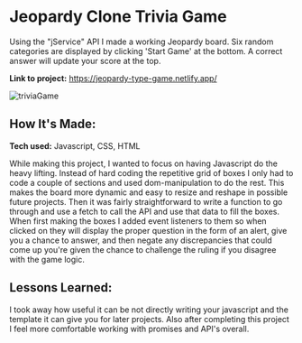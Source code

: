 # Jeopardy Clone Trivia Game
Using the "jService" API I made a working Jeopardy board. Six random categories are displayed by clicking 'Start Game' at the bottom. A correct answer will update your score at the top.

**Link to project:** https://jeopardy-type-game.netlify.app/

![triviaGame](https://user-images.githubusercontent.com/103867568/199621453-5c4c2e70-e3fe-4ef9-b67d-bbff1a134b3e.jpg)

## How It's Made:

**Tech used:** Javascript, CSS, HTML

While making this project, I wanted to focus on having Javascript do the heavy lifting. Instead of hard coding the repetitive grid of boxes I only had to code a couple of sections and used dom-manipulation to do the rest. This makes the board more dynamic and easy to resize and reshape in possible future projects. Then it was fairly straightforward to write a function to go through and use a fetch to call the API and use that data to fill the boxes. When first making the boxes I added event listeners to them so when clicked on they will display the proper question in the form of an alert, give you a chance to answer, and then negate any discrepancies that could come up you're given the chance to challenge the ruling if you disagree with the game logic. 

## Lessons Learned:

I took away how useful it can be not directly writing your javascript and the template it can give you for later projects. Also after completing this project I feel more comfortable working with promises and API's overall. 
